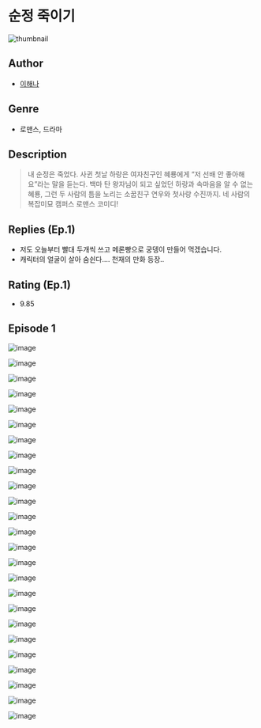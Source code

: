 # 순정 죽이기
![thumbnail](https://image-comic.pstatic.net/user_contents_data/challenge_comic/2023/05/23/230958/upload_4050767289127352631_480x623.jpeg)

## Author
- [이해나](https://comic.naver.com/artistTitle?id=230958)

## Genre
- 로맨스, 드라마

## Description
> 내 순정은 죽었다. 사귄 첫날 하랑은 여자친구인 혜룡에게 “저 선배 안 좋아해요”라는 말을 듣는다. 백마 탄 왕자님이 되고 싶었던 하랑과 속마음을 알 수 없는 혜룡, 그런 두 사람의 틈을 노리는 소꿉친구 연우와 첫사랑 수진까지. 네 사람의 복잡미묘 캠퍼스 로맨스 코미디!

## Replies (Ep.1)
- 저도 오늘부터 빨대 두개씩 쓰고 메론빵으로 궁뎅이 만들어 먹겠습니다.
- 캐릭터의 얼굴이 살아 숨쉰다.... 천재의 만화 등장..

## Rating (Ep.1)
- 9.85

## Episode 1
![image](https://image-comic.pstatic.net/user_contents_data/challenge_comic/2023/05/23/230958/upload_7004846950665249849.jpeg)

![image](https://image-comic.pstatic.net/user_contents_data/challenge_comic/2023/05/23/230958/upload_3546643411062896947.jpeg)

![image](https://image-comic.pstatic.net/user_contents_data/challenge_comic/2023/05/23/230958/upload_7005738688888125025.jpeg)

![image](https://image-comic.pstatic.net/user_contents_data/challenge_comic/2023/05/23/230958/upload_4135202970255112503.jpeg)

![image](https://image-comic.pstatic.net/user_contents_data/challenge_comic/2023/05/23/230958/upload_7377520945008227942.jpeg)

![image](https://image-comic.pstatic.net/user_contents_data/challenge_comic/2023/05/23/230958/upload_3616724990254266210.jpeg)

![image](https://image-comic.pstatic.net/user_contents_data/challenge_comic/2023/05/23/230958/upload_3774917211906663219.jpeg)

![image](https://image-comic.pstatic.net/user_contents_data/challenge_comic/2023/05/23/230958/upload_3616452508936188211.jpeg)

![image](https://image-comic.pstatic.net/user_contents_data/challenge_comic/2023/05/23/230958/upload_7234528366863410739.jpeg)

![image](https://image-comic.pstatic.net/user_contents_data/challenge_comic/2023/05/23/230958/upload_7306638738362480689.jpeg)

![image](https://image-comic.pstatic.net/user_contents_data/challenge_comic/2023/05/23/230958/upload_7292792780935488822.jpeg)

![image](https://image-comic.pstatic.net/user_contents_data/challenge_comic/2023/05/23/230958/upload_7233405762035659106.jpeg)

![image](https://image-comic.pstatic.net/user_contents_data/challenge_comic/2023/05/23/230958/upload_7005407732365079094.jpeg)

![image](https://image-comic.pstatic.net/user_contents_data/challenge_comic/2023/05/23/230958/upload_3474589124065912165.jpeg)

![image](https://image-comic.pstatic.net/user_contents_data/challenge_comic/2023/05/23/230958/upload_3775484560007312951.jpeg)

![image](https://image-comic.pstatic.net/user_contents_data/challenge_comic/2023/05/23/230958/upload_3689964738855318580.jpeg)

![image](https://image-comic.pstatic.net/user_contents_data/challenge_comic/2023/05/23/230958/upload_4135261252995266872.jpeg)

![image](https://image-comic.pstatic.net/user_contents_data/challenge_comic/2023/05/23/230958/upload_3832953850930946616.jpeg)

![image](https://image-comic.pstatic.net/user_contents_data/challenge_comic/2023/05/23/230958/upload_3847029769483203640.jpeg)

![image](https://image-comic.pstatic.net/user_contents_data/challenge_comic/2023/05/23/230958/upload_3690758398080594017.jpeg)

![image](https://image-comic.pstatic.net/user_contents_data/challenge_comic/2023/05/23/230958/upload_7364341293207793712.jpeg)

![image](https://image-comic.pstatic.net/user_contents_data/challenge_comic/2023/05/23/230958/upload_7364853454431664181.jpeg)

![image](https://image-comic.pstatic.net/user_contents_data/challenge_comic/2023/05/23/230958/upload_3919649440757146930.jpeg)

![image](https://image-comic.pstatic.net/user_contents_data/challenge_comic/2023/05/23/230958/upload_3775532929828546150.jpeg)

![image](https://image-comic.pstatic.net/user_contents_data/challenge_comic/2023/05/23/230958/upload_7018356654260828514.jpeg)
